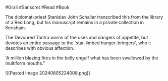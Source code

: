 #Grail #Sanscret #Read #Book 

The diplomat-priest Stanislav John Schaller transcribed this from the library of a Red Long, but his manuscript remains in a private collection in Kerisham.

The Devoured Tantra warns of the uses and dangers of appetite, but devotes an entire passage to the 'star-limbed hunger-bringers', who it describes with obvious affection.

'A million blazing fires in the belly engulf what has been swallowed by the multiform mouths.”

![[Pasted image 20240805224008.png]]